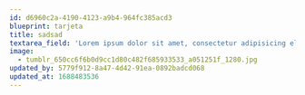 ```yaml
---
id: d6960c2a-4190-4123-a9b4-964fc385acd3
blueprint: tarjeta
title: sadsad
textarea_field: 'Lorem ipsum dolor sit amet, consectetur adipisicing elit. Velit itaque ratione nemo ipsa architecto eveniet, repellendus provident distinctio labore facilis nisi earum, ab, voluptatibus dolor laborum impedit odit sunt perferendis!'
image:
  - tumblr_650cc6f6b0d9cc1d80c482f685933533_a051251f_1280.jpg
updated_by: 5779f912-8a47-4d42-91ea-0892badcd068
updated_at: 1688483536
---
```


